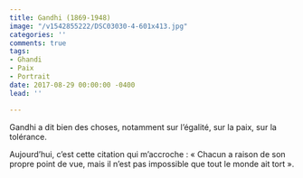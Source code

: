 ```yaml
---
title: Gandhi (1869-1948)
image: "/v1542855222/DSC03030-4-601x413.jpg"
categories: ''
comments: true
tags:
- Ghandi
- Paix
- Portrait
date: 2017-08-29 00:00:00 -0400
lead: ''

---
```

Gandhi a dit bien des choses, notamment sur l’égalité, sur la paix, sur la tolérance.

Aujourd’hui, c’est cette citation qui m’accroche :
« Chacun a raison de son propre point de vue, mais il n’est pas impossible que tout le monde ait tort ».